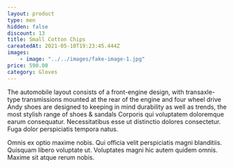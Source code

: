 ```yaml
---
layout: product
type: men
hidden: false
discount: 13
title: Small Cotton Chips
careatedAt: 2021-05-10T19:23:45.444Z
images:
    - image: "../../images/fake-image-1.jpg"
price: 590.00
category: Gloves
---
```

The automobile layout consists of a front-engine design, with transaxle-type transmissions mounted at the rear of the engine and four wheel drive
Andy shoes are designed to keeping in mind durability as well as trends, the most stylish range of shoes & sandals
Corporis qui voluptatem doloremque earum consequatur. Necessitatibus esse ut distinctio dolores consectetur. Fuga dolor perspiciatis tempora natus.
 Omnis ex optio maxime nobis. Qui officia velit perspiciatis magni blanditiis. Quisquam libero voluptate ut. Voluptates magni hic autem quidem omnis. Maxime sit atque rerum nobis.
